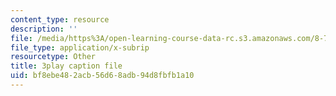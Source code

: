 ```yaml
---
content_type: resource
description: ''
file: /media/https%3A/open-learning-course-data-rc.s3.amazonaws.com/8-701-introduction-to-nuclear-and-particle-physics-fall-2020/bf8ebe482acb56d68adb94d8fbfb1a10_YLrCiurZTOE.vtt
file_type: application/x-subrip
resourcetype: Other
title: 3play caption file
uid: bf8ebe48-2acb-56d6-8adb-94d8fbfb1a10
---
```

